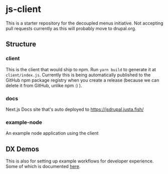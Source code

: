 # js-client

This is a starter repository for the decoupled menus initiative. Not accepting pull requests currently as this will probably move to drupal.org.

## Structure

### client

This is the client that would ship to npm. Run `yarn build` to generate it at `client/index.js`.
Currently this is being automatically published to the GitHub npm package registry when you create a release (because we can delete it from GitHub, unlike npm :) ).

### docs

Next.js Docs site that's auto deployed to https://jsdrupal.justa.fish/

### example-node

An example node application using the client

## DX Demos

This is also for setting up example workflows for developer experience. Some of which is documented [here](https://github.com/jsdrupal/js-client/wiki/d.o-Wishlist).
